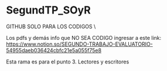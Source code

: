 # SegundTP_SOyR

GITHUB SOLO PARA LOS CODIGOS \\

Los pdfs y demás info que NO SEA CODIGO ingresar a este link: https://www.notion.so/SEGUNDO-TRABAJO-EVALUATORIO-54955daeb036424cbfc21e5a055f75e8


Esta rama es para el punto 3.
Lectores y escritores
